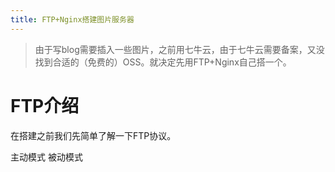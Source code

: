 ```yaml
---
title: FTP+Nginx搭建图片服务器
---
```


> 由于写blog需要插入一些图片，之前用七牛云，由于七牛云需要备案，又没找到合适的（免费的）OSS。就决定先用FTP+Nginx自己搭一个。

# FTP介绍
在搭建之前我们先简单了解一下FTP协议。   

主动模式  被动模式
